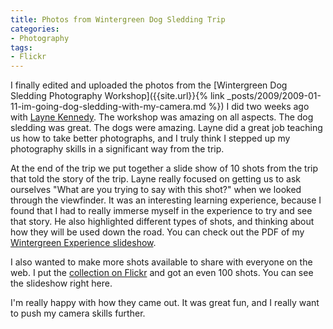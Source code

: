 ```yaml
---
title: Photos from Wintergreen Dog Sledding Trip
categories:
- Photography
tags:
- Flickr
---
```


I finally edited and uploaded the photos from the [Wintergreen Dog Sledding Photography Workshop]({{site.url}}{% link _posts/2009/2009-01-11-im-going-dog-sledding-with-my-camera.md %}) I did two weeks ago with [Layne Kennedy](http://www.laynekennedy.com/). The workshop was amazing on all aspects. The dog sledding was great. The dogs were amazing. Layne did a great job teaching us how to take better photographs, and I truly think I stepped up my photography skills in a significant way from the trip.

At the end of the trip we put together a slide show of 10 shots from the trip that told the story of the trip. Layne really focused on getting us to ask ourselves "What are you trying to say with this shot?" when we looked through the viewfinder. It was an interesting learning experience, because I found that I had to really immerse myself in the experience to try and see that story. He also highlighted different types of shots, and thinking about how they will be used down the road. You can check out the PDF of my [Wintergreen Experience slideshow](http://i.thingelstad.me/static/Wintergreen-Dogsledding-Slides.pdf).

I also wanted to make more shots available to share with everyone on the web. I put the [collection on Flickr](http://flickr.com/photos/jthingelstad/sets/72157613705142652/) and got an even 100 shots. You can see the slideshow right here.




I'm really happy with how they came out. It was great fun, and I really want to push my camera skills further.
